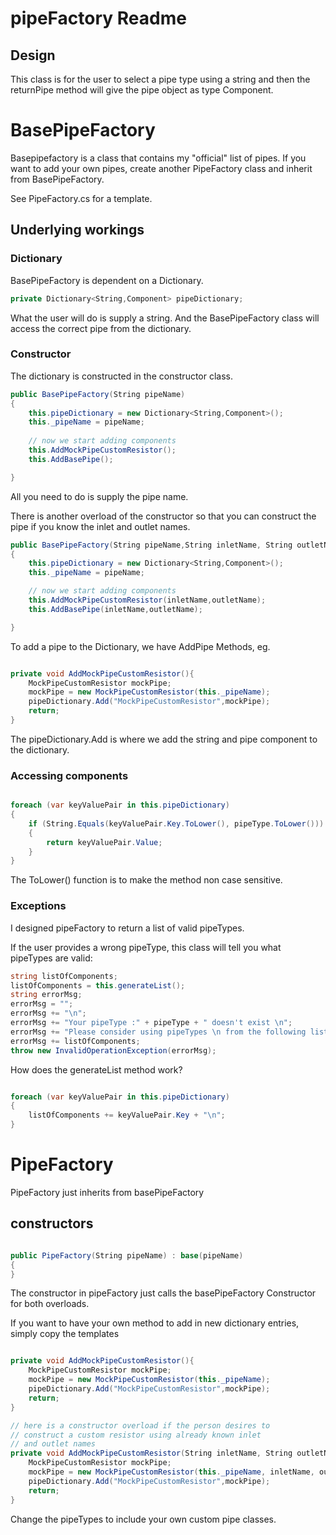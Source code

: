 # pipeFactory Readme

## Design

This class is for the user to select a pipe type using a string
and then the returnPipe method will give the pipe object
as type Component.

# BasePipeFactory

Basepipefactory is a class that contains my "official" list
of pipes. If you want to add your own pipes, create another
PipeFactory class and inherit from BasePipeFactory.

See PipeFactory.cs for a template.

## Underlying workings


### Dictionary
BasePipeFactory is dependent on a Dictionary.

```csharp
private Dictionary<String,Component> pipeDictionary;
````

What the user will do is supply a string. And the 
BasePipeFactory class will access the correct pipe
from the dictionary.

### Constructor

The dictionary is constructed in the constructor class.

```csharp
public BasePipeFactory(String pipeName)
{
	this.pipeDictionary = new Dictionary<String,Component>();
	this._pipeName = pipeName;
	
	// now we start adding components
	this.AddMockPipeCustomResistor();
	this.AddBasePipe();

}

```

All you need to do is supply the pipe name.


There is another overload of the constructor
so that you can construct the pipe if you know
the inlet and outlet names.

```csharp
public BasePipeFactory(String pipeName,String inletName, String outletName)
{
	this.pipeDictionary = new Dictionary<String,Component>();
	this._pipeName = pipeName;

	// now we start adding components
	this.AddMockPipeCustomResistor(inletName,outletName);
	this.AddBasePipe(inletName,outletName);

}

```

To add a pipe to the Dictionary, we have AddPipe Methods, eg.

```csharp

private void AddMockPipeCustomResistor(){
	MockPipeCustomResistor mockPipe;
	mockPipe = new MockPipeCustomResistor(this._pipeName);
	pipeDictionary.Add("MockPipeCustomResistor",mockPipe);
	return;
}
```

The pipeDictionary.Add is where we add the string and pipe component
to the dictionary.


### Accessing components

```csharp

foreach (var keyValuePair in this.pipeDictionary)
{
	if (String.Equals(keyValuePair.Key.ToLower(), pipeType.ToLower()))
	{
		return keyValuePair.Value;
	}
}
```

The ToLower() function is to make the method non case sensitive.


### Exceptions

I designed pipeFactory to return a list of valid pipeTypes.

If the user provides a wrong pipeType, 
this class will tell you what pipeTypes are valid:

```csharp
string listOfComponents;
listOfComponents = this.generateList();
string errorMsg;
errorMsg = "";
errorMsg += "\n";
errorMsg += "Your pipeType :" + pipeType + " doesn't exist \n";
errorMsg += "Please consider using pipeTypes \n from the following list";
errorMsg += listOfComponents;
throw new InvalidOperationException(errorMsg);
```

How does the generateList method work?

```csharp

foreach (var keyValuePair in this.pipeDictionary)
{
	listOfComponents += keyValuePair.Key + "\n";
}

```

# PipeFactory

PipeFactory just inherits from basePipeFactory

## constructors
```csharp

public PipeFactory(String pipeName) : base(pipeName)
{
}

```
The constructor in pipeFactory just calls the basePipeFactory
Constructor for both overloads.

If you want to have your own method to add in new dictionary 
entries, simply copy the templates

```csharp

private void AddMockPipeCustomResistor(){
	MockPipeCustomResistor mockPipe;
	mockPipe = new MockPipeCustomResistor(this._pipeName);
	pipeDictionary.Add("MockPipeCustomResistor",mockPipe);
	return;
}

// here is a constructor overload if the person desires to
// construct a custom resistor using already known inlet
// and outlet names
private void AddMockPipeCustomResistor(String inletName, String outletName){
	MockPipeCustomResistor mockPipe;
	mockPipe = new MockPipeCustomResistor(this._pipeName, inletName, outletName);
	pipeDictionary.Add("MockPipeCustomResistor",mockPipe);
	return;
}
```
Change the pipeTypes to include your own custom pipe classes.

